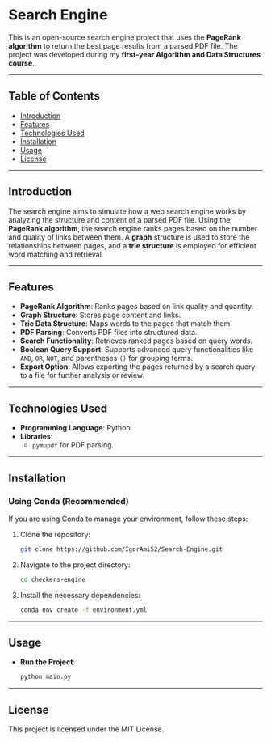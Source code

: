# Search Engine

This is an open-source search engine project that uses the **PageRank algorithm** to return the best page results from a parsed PDF file. The project was developed during my **first-year Algorithm and Data Structures course**.

---

## Table of Contents

- [Introduction](#introduction)
- [Features](#features)
- [Technologies Used](#technologies-used)
- [Installation](#installation)
- [Usage](#usage)
- [License](#license)

---

## Introduction

The search engine aims to simulate how a web search engine works by analyzing the structure and content of a parsed PDF file. Using the **PageRank algorithm**, the search engine ranks pages based on the number and quality of links between them. A **graph** structure is used to store the relationships between pages, and a **trie structure** is employed for efficient word matching and retrieval.

---

## Features

- **PageRank Algorithm**: Ranks pages based on link quality and quantity.
- **Graph Structure**: Stores page content and links.
- **Trie Data Structure**: Maps words to the pages that match them.
- **PDF Parsing**: Converts PDF files into structured data.
- **Search Functionality**: Retrieves ranked pages based on query words.
- **Boolean Query Support**: Supports advanced query functionalities like `AND`, `OR`, `NOT`, and parentheses `()` for grouping terms.
- **Export Option**: Allows exporting the pages returned by a search query to a file for further analysis or review.

---

## Technologies Used

- **Programming Language**: Python
- **Libraries**: 
  - `pymupdf` for PDF parsing.

---

## Installation

### Using Conda (Recommended)

If you are using Conda to manage your environment, follow these steps:


1. Clone the repository:
   ```bash
   git clone https://github.com/IgorAmi52/Search-Engine.git
2. Navigate to the project directory:
   ```bash
   cd checkers-engine
3. Install the necessary dependencies:
   ```bash
   conda env create -f environment.yml
---

## Usage

- **Run the Project**:
   ```bash
   python main.py
---

## License

This project is licensed under the MIT License.

